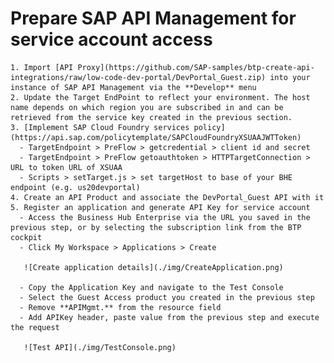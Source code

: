 # Prepare SAP API Management for service account access

    1. Import [API Proxy](https://github.com/SAP-samples/btp-create-api-integrations/raw/low-code-dev-portal/DevPortal_Guest.zip) into your instance of SAP API Management via the **Develop** menu
    2. Update the Target EndPoint to reflect your environment. The host name depends on which region you are subscribed in and can be retrieved from the service key created in the previous section.
    3. [Implement SAP Cloud Foundry services policy](https://api.sap.com/policytemplate/SAPCloudFoundryXSUAAJWTToken)
      - TargetEndpoint > PreFlow > getcredential > client id and secret
      - TargetEndpoint > PreFlow getoauthtoken > HTTPTargetConnection > URL to token URL of XSUAA
      - Scripts > setTarget.js > set targetHost to base of your BHE endpoint (e.g. us20devportal)
    4. Create an API Product and associate the DevPortal_Guest API with it
    5. Register an application and generate API Key for service account
      - Access the Business Hub Enterprise via the URL you saved in the previous step, or by selecting the subscription link from the BTP cockpit
      - Click My Workspace > Applications > Create

       ![Create application details](./img/CreateApplication.png)

      - Copy the Application Key and navigate to the Test Console
      - Select the Guest Access product you created in the previous step
      - Remove **APIMgmt.** from the resource field
      - Add APIKey header, paste value from the previous step and execute the request

       ![Test API](./img/TestConsole.png)